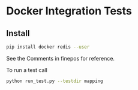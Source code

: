 # Docker Integration Tests

## Install

```sh
pip install docker redis --user
```


See the Comments in finepos for reference.

To run a test call
```sh
python run_test.py --testdir mapping
```
